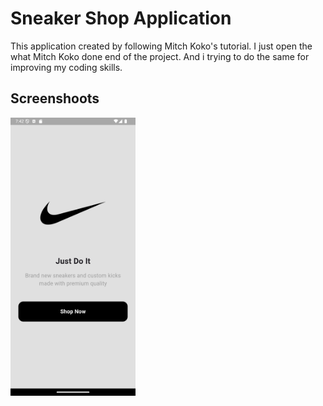 # Sneaker Shop Application

This application created by following Mitch Koko's tutorial. I just open the what Mitch Koko done end of the project. And i trying to do the same for improving my coding skills.

## Screenshoots

<img src= "screenshots/1.png" width="200px">